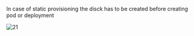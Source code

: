 In case of static provisioning the disck has to be created before creating pod or deployment

![21](https://user-images.githubusercontent.com/29688323/108598553-3e368500-73b4-11eb-8678-74114ea6efa6.JPG)
